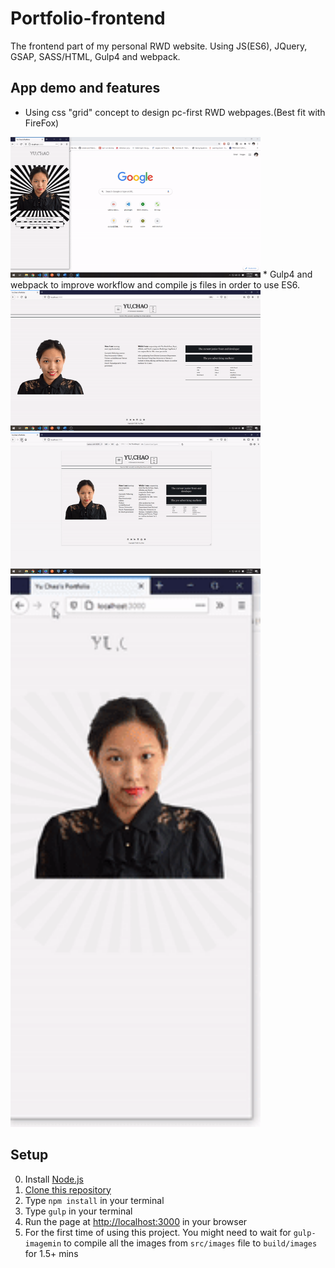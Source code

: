 # Portfolio-frontend
The frontend part of my personal RWD website. Using JS(ES6), JQuery, GSAP, SASS/HTML, Gulp4 and webpack.

## App demo and features 
* Using css "grid" concept to design pc-first RWD webpages.(Best fit with FireFox)
<img src = "readme_assets/change_size.gif" width = "400">
* Gulp4 and webpack to improve workflow and compile js files in order to use ES6.
<img src = "readme_assets/portfolio_pc.gif" width = "400">
<img src = "readme_assets/portfolio_laptop.gif" width = "400">
<img src = "readme_assets/portfolio_mobile.gif" width = "400">

## Setup
0. Install [Node.js](https://nodejs.org/en/download/)
1. [Clone this repository](https://docs.github.com/en/free-pro-team@latest/github/creating-cloning-and-archiving-repositories/cloning-a-repository)
2. Type `npm install` in your terminal
3. Type `gulp` in your terminal 
4. Run the page at [http://localhost:3000](http://localhost:3000) in your browser
5. For the first time of using this project. You might need to wait for `gulp-imagemin` to compile all the images from  `src/images` file to `build/images` for 1.5+ mins





